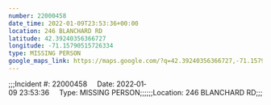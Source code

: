 ```yaml
---
number: 22000458
date_time: 2022-01-09T23:53:36+00:00
location: 246 BLANCHARD RD
latitude: 42.39240356366727
longitude: -71.15790515726334
type: MISSING PERSON
google_maps_link: https://maps.google.com/?q=42.39240356366727,-71.15790515726334
---
```


;;;Incident #: 22000458     Date: 2022‐01‐09 23:53:36     Type: MISSING PERSON;;;;;;Location: 246 BLANCHARD RD;;;
